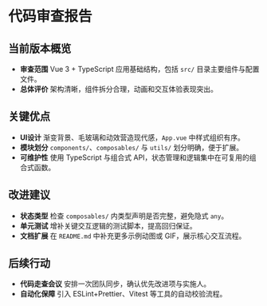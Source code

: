 # 代码审查报告

## 当前版本概览
- **审查范围** Vue 3 + TypeScript 应用基础结构，包括 `src/` 目录主要组件与配置文件。
- **总体评价** 架构清晰，组件拆分合理，动画和交互体验表现突出。

## 关键优点
- **UI设计** 渐变背景、毛玻璃和动效营造现代感，`App.vue` 中样式组织有序。
- **模块划分** `components/`、`composables/` 与 `utils/` 划分明确，便于扩展。
- **可维护性** 使用 TypeScript 与组合式 API，状态管理和逻辑集中在可复用的组合式函数。

## 改进建议
- **状态类型** 检查 `composables/` 内类型声明是否完整，避免隐式 `any`。
- **单元测试** 增补关键交互逻辑的测试脚本，提高回归保证。
- **文档扩展** 在 `README.md` 中补充更多示例动图或 GIF，展示核心交互流程。

## 后续行动
- **代码走查会议** 安排一次团队同步，确认优先改进项与实施人。
- **自动化保障** 引入 ESLint+Prettier、Vitest 等工具的自动校验流程。
